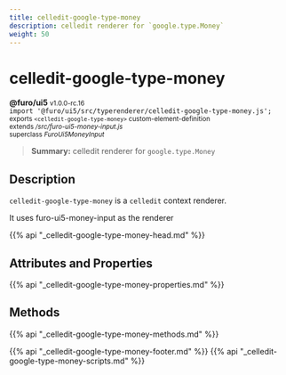 ```yaml
---
title: celledit-google-type-money
description: celledit renderer for `google.type.Money`
weight: 50
---
```


# celledit-google-type-money
**@furo/ui5** <small>v1.0.0-rc.16</small>
<br>`import '@furo/ui5/src/typerenderer/celledit-google-type-money.js';`<small>
<br>exports `<celledit-google-type-money>` custom-element-definition
<br>extends */src/furo-ui5-money-input.js*
<br>superclass *FuroUi5MoneyInput*</small>

> **Summary:** celledit renderer for `google.type.Money`

## Description

`celledit-google-type-money` is a `celledit` context renderer.

It uses furo-ui5-money-input as the renderer

{{% api "_celledit-google-type-money-head.md" %}}

## Attributes and Properties
{{% api "_celledit-google-type-money-properties.md" %}}



## Methods
{{% api "_celledit-google-type-money-methods.md" %}}





{{% api "_celledit-google-type-money-footer.md" %}}
{{% api "_celledit-google-type-money-scripts.md" %}}
